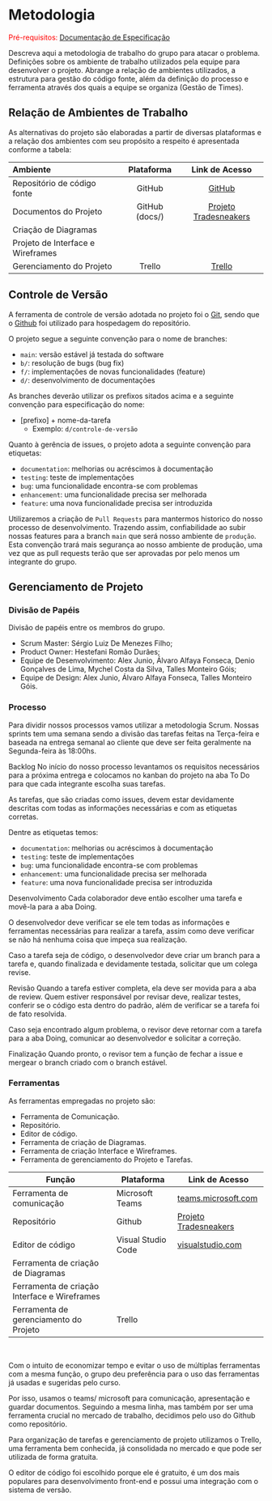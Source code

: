 
# Metodologia

<span style="color:red">Pré-requisitos: <a href="2-Especificação do Projeto.md"> Documentação de Especificação</a></span>

Descreva aqui a metodologia de trabalho do grupo para atacar o problema. Definições sobre os ambiente de trabalho utilizados pela  equipe para desenvolver o projeto. Abrange a relação de ambientes utilizados, a estrutura para gestão do código fonte, além da definição do processo e ferramenta através dos quais a equipe se organiza (Gestão de Times).

## Relação de Ambientes de Trabalho

As alternativas do projeto são elaboradas a partir de diversas plataformas e a relação dos ambientes com seu propósito a respeito é apresentada conforme a tabela:

Ambiente|Plataforma|Link de Acesso
|:--------|:----------:|:-------------:|
|Repositório de código fonte|GitHub| [GitHub](https://github.com/ICEI-PUC-Minas-PMV-ADS/pmv-ads-2022-2-e3-proj-mov-t1-time2_tradesneakers)|
|Documentos do Projeto|GitHub (docs/)|[Projeto Tradesneakers](https://github.com/ICEI-PUC-Minas-PMV-ADS/pmv-ads-2022-2-e3-proj-mov-t1-time2_tradesneakers/blob/main/README.md)|
|Criação de Diagramas|  | []()|
|Projeto de Interface e Wireframes|  | []()|
|Gerenciamento do Projeto| Trello |[Trello](https://trello.com/b/FFDjL827/trade-sneakers)|

## Controle de Versão

A ferramenta de controle de versão adotada no projeto foi o
[Git](https://git-scm.com/), sendo que o [Github](https://github.com)
foi utilizado para hospedagem do repositório.

O projeto segue a seguinte convenção para o nome de branches:

- `main`: versão estável já testada do software
- `b/`: resolução de bugs (bug fix)
- `f/`: implementações de novas funcionalidades (feature)
- `d/`: desenvolvimento de documentações

As branches deverão utilizar os prefixos sitados acima e a seguinte convenção para especificação do nome:
- [prefixo] + nome-da-tarefa
    * Exemplo: `d/controle-de-versão`

Quanto à gerência de issues, o projeto adota a seguinte convenção para
etiquetas:

- `documentation`: melhorias ou acréscimos à documentação
- `testing`: teste de implementações
- `bug`: uma funcionalidade encontra-se com problemas
- `enhancement`: uma funcionalidade precisa ser melhorada
- `feature`: uma nova funcionalidade precisa ser introduzida

Utilizaremos a criação de `Pull Requests` para mantermos historico do nosso processo de desenvolvimento. Trazendo assim, confiabilidade ao subir nossas features para a branch `main` que será nosso ambiente de `produção`. Esta convenção trará mais segurança ao nosso ambiente de produção, uma vez que as pull requests terão que ser aprovadas por pelo menos um integrante do grupo.

## Gerenciamento de Projeto

### Divisão de Papéis

Divisão de papéis entre os membros do grupo.

- Scrum Master: Sérgio Luiz De Menezes Filho;
- Product Owner: Hestefani Romão Durães;
- Equipe de Desenvolvimento: Alex Junio, Álvaro Alfaya Fonseca, Denio Gonçalves de Lima, Mychel Costa da Silva, Talles Monteiro Góis;
- Equipe de Design: Alex Junio, Álvaro Alfaya Fonseca, Talles Monteiro Góis.

### Processo

Para dividir nossos processos vamos utilizar a metodologia Scrum. Nossas sprints tem uma semana sendo a divisão das tarefas feitas na Terça-feira e baseada na entrega semanal ao cliente que deve ser feita geralmente na Segunda-feira às 18:00hs.

Backlog
No início do nosso processo levantamos os requisitos necessários para a próxima entrega e colocamos no kanban do projeto na aba To Do para que cada integrante escolha suas tarefas.

As tarefas, que são criadas como issues, devem estar devidamente descritas com todas as informações necessárias e com as etiquetas corretas.

Dentre as etiquetas temos:

- `documentation`: melhorias ou acréscimos à documentação
- `testing`: teste de implementações
- `bug`: uma funcionalidade encontra-se com problemas
- `enhancement`: uma funcionalidade precisa ser melhorada
- `feature`: uma nova funcionalidade precisa ser introduzida

Desenvolvimento
Cada colaborador deve então escolher uma tarefa e movê-la para a aba Doing.

O desenvolvedor deve verificar se ele tem todas as informações e ferramentas necessárias para realizar a tarefa, assim como deve verificar se não há nenhuma coisa que impeça sua realização.

Caso a tarefa seja de código, o desenvolvedor deve criar um branch para a tarefa e, quando finalizada e devidamente testada, solicitar que um colega revise.

Revisão
Quando a tarefa estiver completa, ela deve ser movida para a aba de review. Quem estiver responsável por revisar deve, realizar testes, conferir se o código esta dentro do padrão, além de verificar se a tarefa foi de fato resolvida.

Caso seja encontrado algum problema, o revisor deve retornar com a tarefa para a aba Doing, comunicar ao desenvolvedor e solicitar a correção.

Finalização
Quando pronto, o revisor tem a função de fechar a issue e mergear o branch criado com o branch estável.

### Ferramentas

As ferramentas empregadas no projeto são:

- Ferramenta de Comunicação.
- Repositório.
- Editor de código.
- Ferramenta de criação de Diagramas.
- Ferramenta de criação Interface e Wireframes.
- Ferramenta de gerenciamento do Projeto e Tarefas.

|Função    | Plataforma  | Link de Acesso |
|------|-----------------------------------------|----|
| Ferramenta de comunicação | Microsoft Teams| [teams.microsoft.com](https://teams.microsoft.com/)|
| Repositório | Github | [Projeto Tradesneakers](https://github.com/ICEI-PUC-Minas-PMV-ADS/pmv-ads-2022-2-e3-proj-mov-t1-time2_tradesneakers/blob/main/README.md) |
| Editor de código | Visual Studio Code| [visualstudio.com](https://code.visualstudio.com/)|
| Ferramenta de criação de Diagramas |  | []()|
| Ferramenta de criação Interface e Wireframes |  | []()|
| Ferramenta de gerenciamento do Projeto | Trello |[]()|

<br>

Com o intuito de economizar tempo e evitar o uso de múltiplas ferramentas com a mesma função, o grupo deu preferência para o uso das ferramentas já usadas e sugeridas pelo curso. 

Por isso, usamos o teams/ microsoft para comunicação, apresentação e guardar documentos. Seguindo a mesma linha, mas também por ser uma ferramenta crucial no mercado de trabalho, decidimos pelo uso do Github como repositório. 

Para organização de tarefas e gerenciamento de projeto utilizamos o Trello, uma ferramenta bem conhecida, já consolidada no mercado e que pode ser utilizada de forma gratuita.

O editor de código foi escolhido porque ele é gratuito, é um dos mais populares para desenvolvimento front-end e possui uma integração com o
sistema de versão. 
